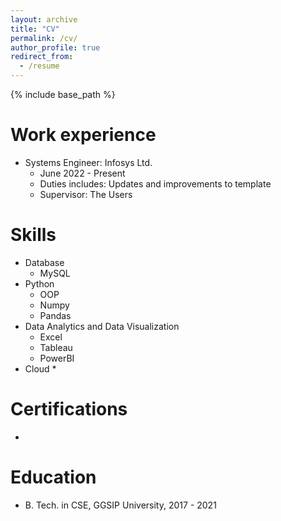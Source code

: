 ```yaml
---
layout: archive
title: "CV"
permalink: /cv/
author_profile: true
redirect_from:
  - /resume
---
```


{% include base_path %}


Work experience
======
* Systems Engineer: Infosys Ltd.
  * June 2022 - Present 
  * Duties includes: Updates and improvements to template
  * Supervisor: The Users
 
Skills
======
* Database
  * MySQL
* Python
  * OOP
  * Numpy
  * Pandas
* Data Analytics and Data Visualization
  * Excel
  * Tableau
  * PowerBI
* Cloud
  *

Certifications
======
* 

Education
======
<!--- * Ph.D in Version Control Theory, GitHub University, 2018 (expected)
* M.S. in Jekyll, GitHub University, 2014-->
* B. Tech. in CSE, GGSIP University, 2017 - 2021


<!-- Publications
======
  <ul>{% for post in site.publications reversed %}
    {% include archive-single-cv.html %}
  {% endfor %}</ul>
  
Talks
======
  <ul>{% for post in site.talks reversed %}
    {% include archive-single-talk-cv.html  %}
  {% endfor %}</ul>
  
Teaching
======
  <ul>{% for post in site.teaching reversed %}
    {% include archive-single-cv.html %}
  {% endfor %}</ul>
  
Service and leadership
======
* Currently signed in to 43 different slack teams -->
